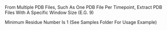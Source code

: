 From Multiple PDB Files, Such As One PDB File Per Timepoint, Extract PDB Files With A Specific Window Size (E.G. 9)

Minimum Residue Number Is 1 (See Samples Folder For Usage Example)
